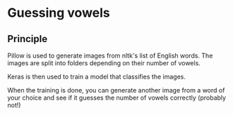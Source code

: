# Guessing vowels

## Principle

Pillow is used to generate images from nltk's list of English words. The images are split into folders depending on their number of vowels.

Keras is then used to train a model that classifies the images.

When the training is done, you can generate another image from a word of your choice and see if it guesses the number of vowels correctly (probably not!)

